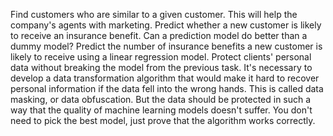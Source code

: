 Find customers who are similar to a given customer. This will help the company's agents with marketing.
Predict whether a new customer is likely to receive an insurance benefit. Can a prediction model do better than a dummy model?
Predict the number of insurance benefits a new customer is likely to receive using a linear regression model.
Protect clients' personal data without breaking the model from the previous task. It's necessary to develop a data transformation algorithm that would make it hard to recover personal information if the data fell into the wrong hands. This is called data masking, or data obfuscation. But the data should be protected in such a way that the quality of machine learning models doesn't suffer. You don't need to pick the best model, just prove that the algorithm works correctly.

